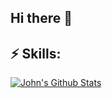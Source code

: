 ## Hi there 👋

## ⚡ Skills:
<!--
**jpsullivan234/jpsullivan234** is a ✨ _special_ ✨ repository because its `README.md` (this file) appears on your GitHub profile.

Here are some ideas to get you started:

- 🔭 I’m currently working on ...
- 🌱 I’m currently learning ...
- 👯 I’m looking to collaborate on ...
- 🤔 I’m looking for help with ...
- 💬 Ask me about ...
- 📫 How to reach me: ...
- 😄 Pronouns: ...
- ⚡ Fun fact: ...
-->
[![John's Github Stats](https://github-readme-stats.vercel.app/api?username=jpsullivan234)](https://github.com/jpsullivan234/github-readme-stats)
